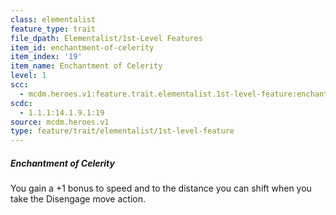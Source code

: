 ```yaml
---
class: elementalist
feature_type: trait
file_dpath: Elementalist/1st-Level Features
item_id: enchantment-of-celerity
item_index: '19'
item_name: Enchantment of Celerity
level: 1
scc:
  - mcdm.heroes.v1:feature.trait.elementalist.1st-level-feature:enchantment-of-celerity
scdc:
  - 1.1.1:14.1.9.1:19
source: mcdm.heroes.v1
type: feature/trait/elementalist/1st-level-feature
---
```


##### Enchantment of Celerity

You gain a +1 bonus to speed and to the distance you can shift when you take the Disengage move action.
